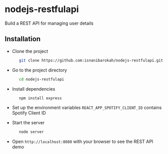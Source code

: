 # nodejs-restfulapi
Build a REST API for managing user details

## Installation
- Clone the project
  ```bash
     git clone https://github.com:isnanibarokah/nodejs-restfulapi.git
  ```
- Go to the project directory
  ```bash
     cd nodejs-restfulapi
  ```
- Install dependencies
  ```bash
     npm install express
  ```
- Set up the environment variables
  `REACT_APP_SPOTIFY_CLIENT_ID` contains Spotify Client ID

- Start the server
  ```bash
     node server
  ```
- Open `http://localhost:8080` with your browser to see the REST API demo
